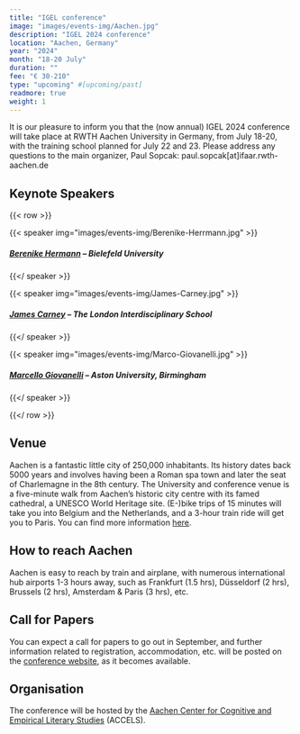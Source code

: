 ```yaml
---
title: "IGEL conference"
image: "images/events-img/Aachen.jpg"
description: "IGEL 2024 conference"
location: "Aachen, Germany"
year: "2024"
month: "18-20 July"
duration: ""
fee: "€ 30-210"
type: "upcoming" #[upcoming/past]
readmore: true
weight: 1
---
```


It is our pleasure to inform you that the (now annual) IGEL 2024 conference will take place at RWTH Aachen University in Germany, from July 18-20, with the training school planned for July 22 and 23. 
Please address any questions to the main organizer, Paul Sopcak: paul.sopcak[at]ifaar.rwth-aachen.de

## Keynote Speakers

{{< row >}}

{{< speaker img="images/events-img/Berenike-Herrmann.jpg" >}}
##### [Berenike Hermann](https://www.uni-bielefeld.de/fakultaeten/linguistik-literaturwissenschaft/personen/berenike-herrmann/) – Bielefeld University

{{</ speaker >}}

{{< speaker img="images/events-img/James-Carney.jpg" >}}
##### [James Carney](https://texturejc.github.io/carney_profile/) – The London Interdisciplinary School

{{</ speaker >}}

{{< speaker img="images/events-img/Marco-Giovanelli.jpg" >}}
##### [Marcello Giovanelli](https://research.aston.ac.uk/en/persons/marcello-giovanelli) – Aston University, Birmingham

{{</ speaker >}}

{{</ row >}}

## Venue

Aachen is a fantastic little city of 250,000 inhabitants. Its history dates back 5000 years and involves having been a Roman spa town and later the seat of Charlemagne in the 8th century. The University and conference venue is a five-minute walk from Aachen’s historic city centre with its famed cathedral, a UNESCO World Heritage site. (E-)bike trips of 15 minutes will take you into Belgium and the Netherlands, and a 3-hour train ride will get you to Paris. You can find more information [here](https://www.aachen-tourismus.de/en/). 

## How to reach Aachen

Aachen is easy to reach by train and airplane, with numerous international hub airports 1-3 hours away, such as Frankfurt (1.5 hrs), Düsseldorf (2 hrs), Brussels (2 hrs), Amsterdam & Paris (3 hrs), etc.

## Call for Papers

You can expect a call for papers to go out in September, and further information related to registration, accommodation, etc. will be posted on the [conference website](https://www.anglistik.rwth-aachen.de/cms/Anglistik/Forschung/Konferenzen-Veranstaltungen/~bcmpty/IGEL-Conference/), as it becomes available. 

## Organisation

The conference will be hosted by the [Aachen Center for Cognitive and Empirical Literary Studies](https://www.accels.rwth-aachen.de/cms/~cidrb/ACCELS/?lidx=1) (ACCELS). 
